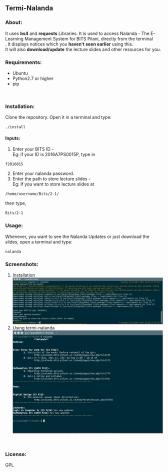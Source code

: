 ## Termi-Nalanda
### About:
It uses **bs4** and **requests** Libraries. It is used to access Nalanda - The E-Learning Management System for BITS Pilani, directly from the terminal<br>. It displays notices which you **haven't seen earlier** using this.<br>It will also **download/update** the lecture slides and other resources for you.<br>

### Requirements:
 - Ubuntu
 - Python2.7 or higher
 - pip
<br>

### Installation:
Clone the repository. Open it in a terminal and type: <br>
```shell
./install 
```
#### Inputs:
1. Enter your BITS ID -<br>
Eg: if your ID is 2016A7PS0015P, type in<br>
```shell
f2016015
```
2. Enter your nalanda password.
3. Enter the path to store lecture slides -<br>
Eg: If you want to store lecture slides at
```shell
/home/username/Bits/2-1/
```
then type,
```shell
Bits/2-1
```
### Usage:
Whenever, you want to see the Nalanda Updates or just download the slides, open a terminal and type:
```shell
nalanda
```

### Screenshots:
1. Installation
![Installation](src/res/install.jpg)<br>
2. Using termi-nalanda
![Demonstration](src/res/demo.jpg)<br>
<br>

### License:
GPL

